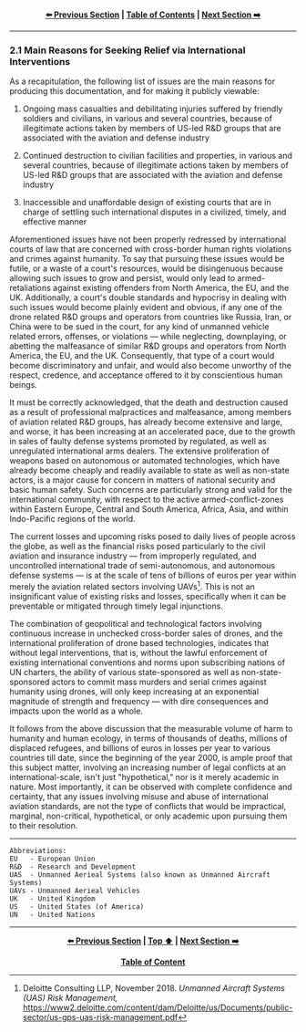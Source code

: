 <div align="center">
  
  **[:arrow_left: Previous Section][Prev] | [Table of Contents][TOC] | [Next Section :arrow_right:][Next]**
  
  [Prev]: /02-0.md
  [Next]: /03-0.md
  [TOC]: https://github.com/true-hindsight/long-overdue-justice/
  
</div>

---

### 2.1 Main Reasons for Seeking Relief via International Interventions

As a recapitulation, the following list of issues are the main reasons for producing this documentation, and for making it publicly viewable: 

1. Ongoing mass casualties and debilitating injuries suffered by friendly soldiers and civilians, in various and several countries, because of illegitimate actions taken by members of US-led R&D groups that are associated with the aviation and defense industry

1. Continued destruction to civilian facilities and properties, in various and several countries, because of illegitimate actions taken by members of US-led R&D groups that are associated with the aviation and defense industry

1. Inaccessible and unaffordable design of existing courts that are in charge of settling such international disputes in a civilized, timely, and effective manner 

Aforementioned issues have not been properly redressed by international courts of law that are concerned with cross-border human rights violations and crimes against humanity. To say that pursuing these issues would be futile, or a waste of a court's resources, would be disingenuous because allowing such issues to grow and persist, would only lead to armed-retaliations against existing offenders from North America, the EU, and the UK. Additionally, a court's double standards and hypocrisy in dealing with such issues would become plainly evident and obvious, if any one of the drone related R&D groups and operators from countries like Russia, Iran, or China were to be sued in the court, for any kind of unmanned vehicle related errors, offenses, or violations — while neglecting, downplaying, or abetting the malfeasance of similar R&D groups and operators from North America, the EU, and the UK. Consequently, that type of a court would become discriminatory and unfair, and would also become unworthy of the respect, credence, and acceptance offered to it by conscientious human beings. 

It must be correctly acknowledged, that the death and destruction caused as a result of professional malpractices and malfeasance, among members of aviation related R&D groups, has already become extensive and large, and worse, it has been increasing at an accelerated pace, due to the growth in sales of faulty defense systems promoted by regulated, as well as unregulated international arms dealers. The extensive proliferation of weapons based on autonomous or automated technologies, which have already become cheaply and readily available to state as well as non-state actors, is a major cause for concern in matters of national security and basic human safety. Such concerns are particularly strong and valid for the international community, with respect to the active armed-conflict-zones within Eastern Europe, Central and South America, Africa, Asia, and within Indo-Pacific regions of the world. 

The current losses and upcoming risks posed to daily lives of people across the globe, as well as the financial risks posed particularly to the civil aviation and insurance industry — from improperly regulated, and uncontrolled international trade of semi-autonomous, and autonomous defense systems — is at the scale of tens of billions of euros per year within merely the aviation related sectors involving UAVs[^1]. This is not an insignificant value of existing risks and losses, specifically when it can be preventable or mitigated through timely legal injunctions.

The combination of geopolitical and technological factors involving continuous increase in unchecked cross-border sales of drones, and the international proliferation of drone based technologies, indicates that without legal interventions, that is, without the lawful enforcement of existing international conventions and norms upon subscribing nations of UN charters, the ability of various state-sponsored as well as non-state-sponsored actors to commit mass murders and serial crimes against humanity using drones, will only keep increasing at an exponential magnitude of strength and frequency — with dire consequences and impacts upon the world as a whole. 

It follows from the above discussion that the measurable volume of harm to humanity and human ecology, in terms of thousands of deaths, millions of displaced refugees, and billions of euros in losses per year to various countries till date, since the beginning of the year 2000, is ample proof that this subject matter, involving an increasing number of legal conflicts at an international-scale, isn't just "hypothetical," nor is it merely academic in nature. Most importantly, it can be observed with complete confidence and certainty, that any issues involving misuse and abuse of international aviation standards, are not the type of conflicts that would be impractical, marginal, non-critical, hypothetical, or only academic upon pursuing them to their resolution. 

---

```
Abbreviations:
EU   - European Union
R&D  - Research and Development
UAS  - Unmanned Aerieal Systems (also known as Unmanned Aircraft Systems)
UAVs - Unmanned Aerieal Vehicles
UK   - United Kingdom
US   - United States (of America)
UN   - United Nations
```

[^1]: Deloitte Consulting LLP, November 2018. *Unmanned Aircraft Systems (UAS) Risk Management,* https://www2.deloitte.com/content/dam/Deloitte/us/Documents/public-sector/us-gps-uas-risk-management.pdf

---

<div align="center">
  
  **[:arrow_left: Previous Section][Prev] | [Top :arrow_up:][Top] | [Next Section :arrow_right:][Next]** 
  
  **[Table of Content][TOC]**

  [Prev]: /02-0.md
  [Top]: /02-1.md#21-main-reasons-for-seeking-relief-via-international-interventions
  [Next]: /03-0.md
  [TOC]: https://github.com/true-hindsight/long-overdue-justice/
  
</div>
